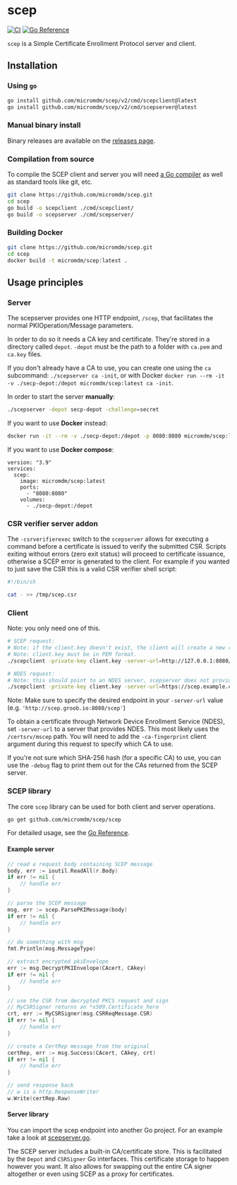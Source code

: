 # scep

[![CI](https://github.com/micromdm/scep/workflows/CI/badge.svg)](https://github.com/micromdm/scep/actions)
[![Go Reference](https://pkg.go.dev/badge/github.com/micromdm/scep/v2.svg)](https://pkg.go.dev/github.com/micromdm/scep/v2)

`scep` is a Simple Certificate Enrollment Protocol server and client.

## Installation

### Using `go`

```bash
go install github.com/micromdm/scep/v2/cmd/scepclient@latest
go install github.com/micromdm/scep/v2/cmd/scepserver@latest
```

### Manual binary install

Binary releases are available on the [releases page](https://github.com/micromdm/scep/releases).

### Compilation from source

To compile the SCEP client and server you will need [a Go compiler](https://golang.org/dl/) as well as standard tools like git, etc.

```bash
git clone https://github.com/micromdm/scep.git
cd scep
go build -o scepclient ./cmd/scepclient/
go build -o scepserver ./cmd/scepserver/
```

### Building Docker

```bash
git clone https://github.com/micromdm/scep.git
cd scep
docker build -t micromdm/scep:latest .
```

## Usage principles

### Server

The scepserver provides one HTTP endpoint, `/scep`, that facilitates the normal PKIOperation/Message parameters.

In order to do so it needs a CA key and certificate. They're stored in a directory called `depot`. `-depot` must be the path to a folder with `ca.pem` and `ca.key` files.

If you don't already have a CA to use, you can create one using the `ca` subcommand: `./scepserver ca -init`, or with Docker `docker run --rm -it -v ./secp-depot:/depot micromdm/scep:latest ca -init`.

In order to start the server **manually**:

```bash
./scepserver -depot secp-depot -challenge=secret
```

If you want to use **Docker** instead:

```bash
docker run -it --rm -v ./secp-depot:/depot -p 8080:8080 micromdm/scep:latest
```

If you want to use **Docker compose**:

```docker-compose
version: "3.9"
services:
  scep:
    image: micromdm/scep:latest
    ports:
      - "8080:8080"
    volumes:
      - ./secp-depot:/depot
```

### CSR verifier server addon

The `-csrverifierexec` switch to the `scepserver` allows for executing a command before a certificate is issued to verify the submitted CSR. Scripts exiting without errors (zero exit status) will proceed to certificate issuance, otherwise a SCEP error is generated to the client. For example if you wanted to just save the CSR this is a valid CSR verifier shell script:

```sh
#!/bin/sh

cat - >> /tmp/scep.csr
```

### Client

Note: you only need one of this.

```bash
# SCEP request:
# Note: if the client.key doesn't exist, the client will create a new rsa private key.
# Note: client.key must be in PEM format.
./scepclient -private-key client.key -server-url=http://127.0.0.1:8080/scep -challenge=secret

# NDES request:
# Note: this should point to an NDES server, scepserver does not provide NDES.
./scepclient -private-key client.key -server-url=https://scep.example.com:4321/certsrv/mscep/ -ca-fingerprint="e3b0c44298fc1c149afbf4c8996fb92427ae41e4649b934ca495991b7852b855"
```

Note: Make sure to specify the desired endpoint in your `-server-url` value (e.g. `'http://scep.groob.io:8080/scep'`)

To obtain a certificate through Network Device Enrollment Service (NDES), set `-server-url` to a server that provides NDES.
This most likely uses the `/certsrv/mscep` path. You will need to add the `-ca-fingerprint` client argument during this request to specify which CA to use.

If you're not sure which SHA-256 hash (for a specific CA) to use, you can use the `-debug` flag to print them out for the CAs returned from the SCEP server.

### SCEP library

The core `scep` library can be used for both client and server operations.

```bash
go get github.com/micromdm/scep/scep
```

For detailed usage, see the [Go Reference](https://pkg.go.dev/github.com/micromdm/scep/v2/scep).

#### Example server

```go
// read a request body containing SCEP message
body, err := ioutil.ReadAll(r.Body)
if err != nil {
    // handle err
}

// parse the SCEP message
msg, err := scep.ParsePKIMessage(body)
if err != nil {
    // handle err
}

// do something with msg
fmt.Println(msg.MessageType)

// extract encrypted pkiEnvelope
err := msg.DecryptPKIEnvelope(CAcert, CAkey)
if err != nil {
    // handle err
}

// use the CSR from decrypted PKCS request and sign
// MyCSRSigner returns an *x509.Certificate here
crt, err := MyCSRSigner(msg.CSRReqMessage.CSR)
if err != nil {
    // handle err
}

// create a CertRep message from the original
certRep, err := msg.Success(CAcert, CAkey, crt)
if err != nil {
    // handle err
}

// send response back
// w is a http.ResponseWriter
w.Write(certRep.Raw)
```

#### Server library

You can import the scep endpoint into another Go project. For an example take a look at [scepserver.go](cmd/scepserver/scepserver.go).

The SCEP server includes a built-in CA/certificate store. This is facilitated by the `Depot` and `CSRSigner` Go interfaces. This certificate storage to happen however you want. It also allows for swapping out the entire CA signer altogether or even using SCEP as a proxy for certificates.
